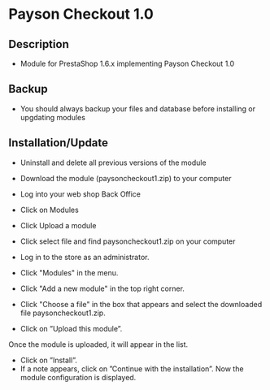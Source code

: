 # Payson Checkout 1.0

## Description

* Module for PrestaShop 1.6.x implementing Payson Checkout 1.0


## Backup

* You should always backup your files and database before installing or upgdating modules


## Installation/Update

* Uninstall and delete all previous versions of the module
* Download the module (paysoncheckout1.zip) to your computer 
* Log into your web shop Back Office
* Click on Modules
* Click Upload a module
* Click select file and find paysoncheckout1.zip on your computer

* Log in to the store as an administrator.
* Click "Modules" in the menu.
* Click "Add a new module" in the top right corner.
* Click "Choose a file" in the box that appears and select the downloaded file paysoncheckout1.zip.
* Click on ”Upload this module”.

Once the module is uploaded, it will appear in the list. 

* Click on ”Install”. 
* If a note appears, click on ”Continue with the installation”. Now the module configuration is displayed.
